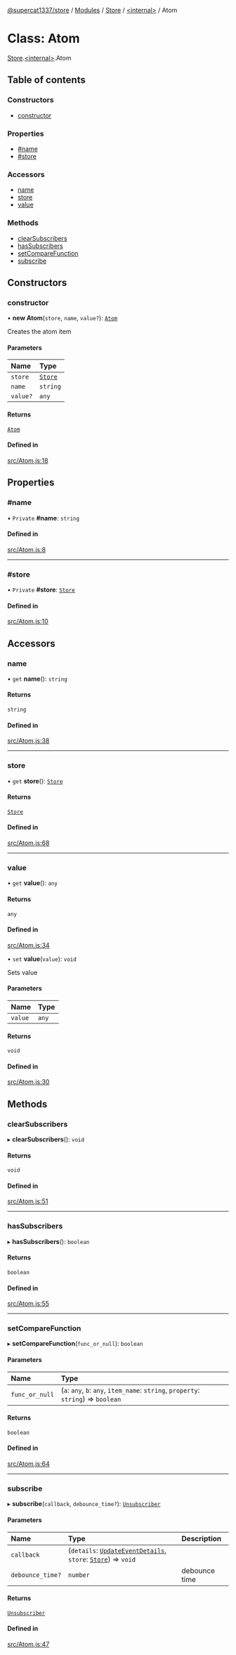 [@supercat1337/store](../README.md) / [Modules](../modules.md) / [Store](../modules/Store.md) / [\<internal\>](../modules/Store._internal_.md) / Atom

# Class: Atom

[Store](../modules/Store.md).[\<internal\>](../modules/Store._internal_.md).Atom

## Table of contents

### Constructors

- [constructor](Store._internal_.Atom.md#constructor)

### Properties

- [#name](Store._internal_.Atom.md##name)
- [#store](Store._internal_.Atom.md##store)

### Accessors

- [name](Store._internal_.Atom.md#name)
- [store](Store._internal_.Atom.md#store)
- [value](Store._internal_.Atom.md#value)

### Methods

- [clearSubscribers](Store._internal_.Atom.md#clearsubscribers)
- [hasSubscribers](Store._internal_.Atom.md#hassubscribers)
- [setCompareFunction](Store._internal_.Atom.md#setcomparefunction)
- [subscribe](Store._internal_.Atom.md#subscribe)

## Constructors

### constructor

• **new Atom**(`store`, `name`, `value?`): [`Atom`](Store._internal_.Atom.md)

Creates the atom item

#### Parameters

| Name | Type |
| :------ | :------ |
| `store` | [`Store`](Store.Store.md) |
| `name` | `string` |
| `value?` | `any` |

#### Returns

[`Atom`](Store._internal_.Atom.md)

#### Defined in

[src/Atom.js:18](https://github.com/supercat911/store/blob/944b5f4aac0b7be6f7fa9086b27740887eaf78cb/src/Atom.js#L18)

## Properties

### #name

• `Private` **#name**: `string`

#### Defined in

[src/Atom.js:8](https://github.com/supercat911/store/blob/944b5f4aac0b7be6f7fa9086b27740887eaf78cb/src/Atom.js#L8)

___

### #store

• `Private` **#store**: [`Store`](Store.Store.md)

#### Defined in

[src/Atom.js:10](https://github.com/supercat911/store/blob/944b5f4aac0b7be6f7fa9086b27740887eaf78cb/src/Atom.js#L10)

## Accessors

### name

• `get` **name**(): `string`

#### Returns

`string`

#### Defined in

[src/Atom.js:38](https://github.com/supercat911/store/blob/944b5f4aac0b7be6f7fa9086b27740887eaf78cb/src/Atom.js#L38)

___

### store

• `get` **store**(): [`Store`](Store.Store.md)

#### Returns

[`Store`](Store.Store.md)

#### Defined in

[src/Atom.js:68](https://github.com/supercat911/store/blob/944b5f4aac0b7be6f7fa9086b27740887eaf78cb/src/Atom.js#L68)

___

### value

• `get` **value**(): `any`

#### Returns

`any`

#### Defined in

[src/Atom.js:34](https://github.com/supercat911/store/blob/944b5f4aac0b7be6f7fa9086b27740887eaf78cb/src/Atom.js#L34)

• `set` **value**(`value`): `void`

Sets value

#### Parameters

| Name | Type |
| :------ | :------ |
| `value` | `any` |

#### Returns

`void`

#### Defined in

[src/Atom.js:30](https://github.com/supercat911/store/blob/944b5f4aac0b7be6f7fa9086b27740887eaf78cb/src/Atom.js#L30)

## Methods

### clearSubscribers

▸ **clearSubscribers**(): `void`

#### Returns

`void`

#### Defined in

[src/Atom.js:51](https://github.com/supercat911/store/blob/944b5f4aac0b7be6f7fa9086b27740887eaf78cb/src/Atom.js#L51)

___

### hasSubscribers

▸ **hasSubscribers**(): `boolean`

#### Returns

`boolean`

#### Defined in

[src/Atom.js:55](https://github.com/supercat911/store/blob/944b5f4aac0b7be6f7fa9086b27740887eaf78cb/src/Atom.js#L55)

___

### setCompareFunction

▸ **setCompareFunction**(`func_or_null`): `boolean`

#### Parameters

| Name | Type |
| :------ | :------ |
| `func_or_null` | (`a`: `any`, `b`: `any`, `item_name`: `string`, `property`: `string`) => `boolean` |

#### Returns

`boolean`

#### Defined in

[src/Atom.js:64](https://github.com/supercat911/store/blob/944b5f4aac0b7be6f7fa9086b27740887eaf78cb/src/Atom.js#L64)

___

### subscribe

▸ **subscribe**(`callback`, `debounce_time?`): [`Unsubscriber`](../modules/Store.md#unsubscriber)

#### Parameters

| Name | Type | Description |
| :------ | :------ | :------ |
| `callback` | (`details`: [`UpdateEventDetails`](Store.UpdateEventDetails.md), `store`: [`Store`](Store.Store.md)) => `void` |  |
| `debounce_time?` | `number` | debounce time |

#### Returns

[`Unsubscriber`](../modules/Store.md#unsubscriber)

#### Defined in

[src/Atom.js:47](https://github.com/supercat911/store/blob/944b5f4aac0b7be6f7fa9086b27740887eaf78cb/src/Atom.js#L47)
